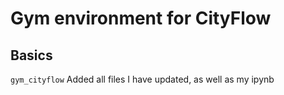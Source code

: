 # Gym environment for CityFlow

## Basics

`gym_cityflow` Added all files I have updated, as well as my ipynb
